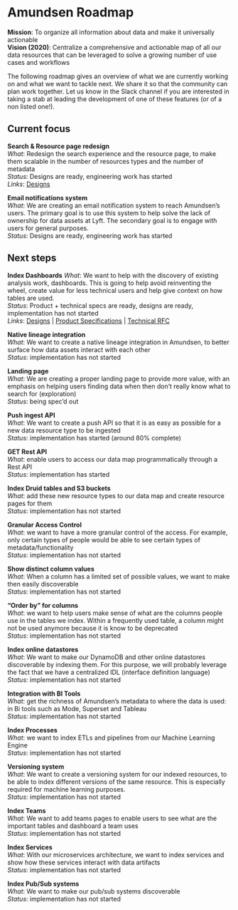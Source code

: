 # Amundsen Roadmap

**Mission**: To organize all information about data and make it universally actionable<br/>
**Vision (2020)**: Centralize a comprehensive and actionable map of all our data resources that can be leveraged to solve a growing number of use cases and workflows

The following roadmap gives an overview of what we are currently working on and what we want to tackle next. We share it so that the community can plan work together. Let us know in the Slack channel if you are interested in taking a stab at leading the development of one of these features (or of a non listed one!).

## Current focus

**Search & Resource page redesign**<br/>
*What*: Redesign the search experience and the resource page, to make them scalable in the number of resources types and the number of metadata<br/>
*Status*: Designs are ready, engineering work has started<br/>
*Links*: [Designs](https://drive.google.com/drive/folders/12oBrcXUsDtOsuU_QvO93LTvs4Dehx6az?usp=sharing)

**Email notifications system**<br/>
*What*: We are creating an email notification system to reach Amundsen’s users. The primary goal is to use this system to help solve the lack of ownership for data assets at Lyft. The secondary goal is to engage with users for general purposes.<br/>
*Status*: Designs are ready, engineering work has started

## Next steps

**Index Dashboards**
*What*: We want to help with the discovery of existing analysis work, dashboards. This is going to help avoid reinventing the wheel, create value for less technical users and help give context on how tables are used.<br/>
*Status*: Product + technical specs are ready, designs are ready, implementation has not started<br/>
*Links*: [Designs](https://drive.google.com/drive/folders/12oBrcXUsDtOsuU_QvO93LTvs4Dehx6az?usp=sharing) | [Product Specifications](https://docs.google.com/document/d/16cSKgM2sCYvhKq54yfwaHKwslJEGtdS2g5dcPV4p5qo/edit?usp=sharing) | [Technical RFC](https://docs.google.com/document/d/1PHk8OjcIULJ7hG0ckeMrRfTk3vXqnq5asEykgQUw-Ow/edit?usp=sharing)

**Native lineage integration**<br/>
*What*: We want to create a native lineage integration in Amundsen, to better surface how data assets interact with each other<br/>
*Status*: implementation has not started

**Landing page**<br/>
*What*: We are creating a proper landing page to provide more value, with an emphasis on helping users finding data when then don’t really know what to search for (exploration)<br/>
*Status*: being spec’d out

**Push ingest API**<br/>
*What*: We want to create a push API so that it is as easy as possible for a new data resource type to be ingested<br/>
*Status*: implementation has started (around 80% complete)

**GET Rest API**<br/>
*What*: enable users to access our data map programmatically through a Rest API<br/>
*Status*: implementation has started

**Index Druid tables and S3 buckets**<br/>
*What*: add these new resource types to our data map and create resource pages for them<br/>
*Status*:  implementation has not started

**Granular Access Control**<br/>
*What*: we want to have a more granular control of the access. For example, only certain types of people would be able to see certain types of metadata/functionality<br/>
*Status*: implementation has not started

**Show distinct column values**<br/>
*What*: When a column has a limited set of possible values, we want to make then easily discoverable<br/>
*Status*: implementation has not started

**“Order by” for columns**<br/>
*What*: we want to help users make sense of what are the columns people use in the tables we index. Within a frequently used table, a column might not be used anymore because it is know to be deprecated<br/>
*Status*: implementation has not started

**Index online datastores**<br/>
*What*: We want to make our DynamoDB and other online datastores discoverable by indexing them. For this purpose, we will probably leverage the fact that we have a centralized IDL (interface definition language)<br/>
*Status*: implementation has not started

**Integration with BI Tools**<br/>
*What*: get the richness of Amundsen’s metadata to where the data is used: in Bi tools such as Mode, Superset and Tableau<br/>
*Status*: implementation has not started

**Index Processes**<br/>
*What*: we want to index ETLs and pipelines from our Machine Learning Engine<br/>
*Status*: implementation has not started

**Versioning system**<br/>
*What*: We want to create a versioning system for our indexed resources, to be able to index different versions of the same resource. This is especially required for machine learning purposes.<br/>
*Status*: implementation has not started

**Index Teams**<br/>
*What*: We want to add teams pages to enable users to see what are the important tables and dashboard a team uses<br/>
*Status*: implementation has not started

**Index Services**<br/>
*What*: With our microservices architecture, we want to index services and show how these services interact with data artifacts<br/>
*Status*: implementation has not started

**Index Pub/Sub systems**<br/>
*What*: We want to make our pub/sub systems discoverable<br/>
*Status*: implementation has not started